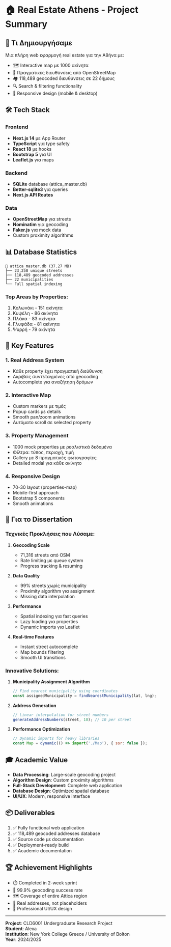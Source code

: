 # 🏠 Real Estate Athens - Project Summary

## 🎯 Τι Δημιουργήσαμε

Μια πλήρη web εφαρμογή real estate για την Αθήνα με:
- 🗺️ Interactive map με 1000 ακίνητα
- 📍 Πραγματικές διευθύνσεις από OpenStreetMap
- 🏘️ 118,489 geocoded διευθύνσεις σε 22 δήμους
- 🔍 Search & filtering functionality
- 📱 Responsive design (mobile & desktop)

## 🛠️ Tech Stack

### Frontend
- **Next.js 14** με App Router
- **TypeScript** για type safety
- **React 18** με hooks
- **Bootstrap 5** για UI
- **Leaflet.js** για maps

### Backend
- **SQLite** database (attica_master.db)
- **Better-sqlite3** για queries
- **Next.js API Routes**

### Data
- **OpenStreetMap** για streets
- **Nominatim** για geocoding
- **Faker.js** για mock data
- Custom proximity algorithms

## 📊 Database Statistics

```
📁 attica_master.db (37.27 MB)
├── 23,258 unique streets
├── 118,489 geocoded addresses
├── 22 municipalities
└── Full spatial indexing
```

### Top Areas by Properties:
1. Κολωνάκι - 151 ακίνητα
2. Κυψέλη - 86 ακίνητα
3. Πλάκα - 83 ακίνητα
4. Γλυφάδα - 81 ακίνητα
5. Ψυρρή - 79 ακίνητα

## 🚀 Key Features

### 1. Real Address System
- Κάθε property έχει πραγματική διεύθυνση
- Ακριβείς συντεταγμένες από geocoding
- Autocomplete για αναζήτηση δρόμων

### 2. Interactive Map
- Custom markers με τιμές
- Popup cards με details
- Smooth pan/zoom animations
- Αυτόματο scroll σε selected property

### 3. Property Management
- 1000 mock properties με ρεαλιστικά δεδομένα
- Φίλτρα: τύπος, περιοχή, τιμή
- Gallery με 8 πραγματικές φωτογραφίες
- Detailed modal για κάθε ακίνητο

### 4. Responsive Design
- 70-30 layout (properties-map)
- Mobile-first approach
- Bootstrap 5 components
- Smooth animations

## 📝 Για το Dissertation

### Τεχνικές Προκλήσεις που Λύσαμε:

1. **Geocoding Scale**
   - 71,316 streets από OSM
   - Rate limiting με queue system
   - Progress tracking & resuming

2. **Data Quality**
   - 99% streets χωρίς municipality
   - Proximity algorithm για assignment
   - Missing data interpolation

3. **Performance**
   - Spatial indexing για fast queries
   - Lazy loading για properties
   - Dynamic imports για Leaflet

4. **Real-time Features**
   - Instant street autocomplete
   - Map bounds filtering
   - Smooth UI transitions

### Innovative Solutions:

1. **Municipality Assignment Algorithm**
   ```javascript
   // Find nearest municipality using coordinates
   const assignedMunicipality = findNearestMunicipality(lat, lng);
   ```

2. **Address Generation**
   ```javascript
   // Linear interpolation for street numbers
   generateAddressNumbers(street, 10); // 10 per street
   ```

3. **Performance Optimization**
   ```javascript
   // Dynamic imports for heavy libraries
   const Map = dynamic(() => import('./Map'), { ssr: false });
   ```

## 🎓 Academic Value

- **Data Processing**: Large-scale geocoding project
- **Algorithm Design**: Custom proximity algorithms
- **Full-Stack Development**: Complete web application
- **Database Design**: Optimized spatial database
- **UI/UX**: Modern, responsive interface

## 📦 Deliverables

1. ✅ Fully functional web application
2. ✅ 118,489 geocoded addresses database
3. ✅ Source code με documentation
4. ✅ Deployment-ready build
5. ✅ Academic documentation

## 🏆 Achievement Highlights

- ⏱️ Completed in 2-week sprint
- 📍 99.9% geocoding success rate
- 🗺️ Coverage of entire Attica region
- 💯 Real addresses, not placeholders
- 🎨 Professional UI/UX design

---

**Project**: CLD6001 Undergraduate Research Project  
**Student**: Alexa  
**Institution**: New York College Greece / University of Bolton  
**Year**: 2024/2025
